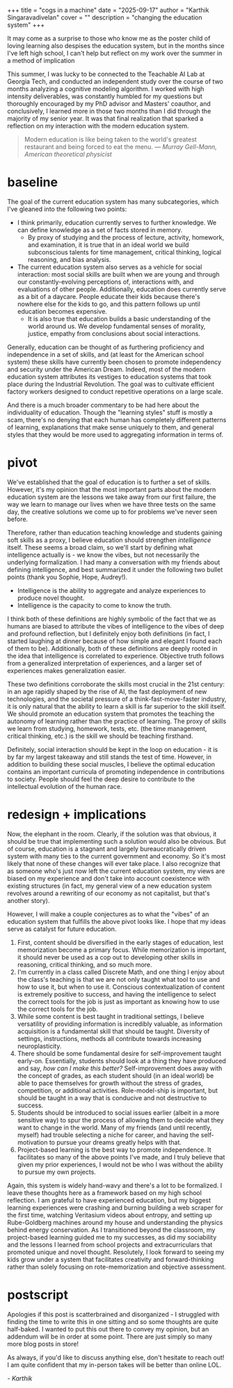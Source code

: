 +++
title = "cogs in a machine"
date = "2025-09-17"
author = "Karthik Singaravadivelan"
cover = ""
description = "changing the education system"
+++

It may come as a surprise to those who know me as the poster child of loving learning also despises the education system, but in the months since I've left high school, I can't help but reflect on my work over the summer in a method of implication

This summer, I was lucky to be connected to the Teachable AI Lab at Georgia Tech, and conducted an independent study over the course of two months analyzing a cognitive modeling algorithm. I worked with high intensity deliverables, was constantly humbled for my questions but thoroughly encouraged by my PhD advisor and Masters' coauthor, and conclusively, I learned more in those two months than I did through the majority of my senior year. It was that final realization that sparked a reflection on my interaction with the modern education system.

> Modern education is like being taken to the world's greatest restaurant and being forced to eat the menu.  *— Murray Gell-Mann, American theoretical physicist*

# baseline

The goal of the current education system has many subcategories, which I've gleaned into the following two points:
*   I think primarily, education currently serves to further knowledge. We can define knowledge as a set of facts stored in memory.
    *   By proxy of studying and the process of lecture, activity, homework, and examination, it is true that in an ideal world we build subconscious talents for time management, critical thinking, logical reasoning, and bias analysis.
*   The current education system also serves as a vehicle for social interaction: most social skills are built when we are young and through our constantly-evolving perceptions of, interactions with, and evaluations of other people. Additionally, education does currently serve as a bit of a daycare. People educate their kids because there's nowhere else for the kids to go, and this pattern follows up until education becomes expensive.
    *   It is also true that education builds a basic understanding of the world around us. We develop fundamental senses of morality, justice, empathy from conclusions about social interactions.

Generally, education can be thought of as furthering proficiency and independence in a set of skills, and (at least for the American school system) these skills have currently been chosen to promote independency and security under the American Dream. Indeed, most of the modern education system attributes its vestiges to education systems that took place during the Industrial Revolution. The goal was to cultivate efficient factory workers designed to conduct repetitive operations on a large scale.

And there is a much broader commentary to be had here about the individuality of education. Though the "learning styles" stuff is mostly a scam, there's no denying that each human has completely different patterns of learning, explanations that make sense uniquely to them, and general styles that they would be more used to aggregating information in terms of. 

# pivot

We've established that the goal of education is to further a set of skills. However, it's my opinion that the most important parts about the modern education system are the lessons we take away from our first failure, the way we learn to manage our lives when we have three tests on the same day, the creative solutions we come up to for problems we've never seen before.

Therefore, rather than education teaching knowledge and students gaining soft skills as a proxy, I believe education should strengthen *intelligence* itself. These seems a broad claim, so we'll start by defining what intelligence actually is - we know the vibes, but not necessarily the underlying formalization. I had many a conversation with my friends about defining intelligence, and best summarized it under the following two bullet points (thank you Sophie, Hope, Audrey!).
*   Intelligence is the ability to aggregate and analyze experiences to produce novel thought.
*   Intelligence is the capacity to come to know the truth.

I think both of these definitions are highly symbolic of the fact that we as humans are biased to attribute the vibes of intelligence to the vibes of deep and profound reflection, but I definitely enjoy both definitions (in fact, I started laughing at dinner because of how simple and elegant I found each of them to be). Additionally, both of these definitions are deeply rooted in the idea that intelligence is correlated to experience. Objective truth follows from a generalized interpretation of experiences, and a larger set of experiences makes generalization easier.

These two definitions corroborate the skills most crucial in the 21st century: in an age rapidly shaped by the rise of AI, the fast deployment of new technologies, and the societal pressure of a think-fast-move-faster industry, it is only natural that the ability to learn a skill is far superior to the skill itself. We should promote an education system that promotes the teaching the autonomy of learning rather than the practice of learning. The proxy of skills we learn from studying, homework, tests, etc. (the time management, critical thinking, etc.) is the skill we should be teaching firsthand.

Definitely, social interaction should be kept in the loop on education - it is by far my largest takeaway and still stands the test of time. However, in addition to building these social muscles, I believe the optimal education contains an important curricula of promoting independence in contributions to society. People should feel the deep desire to contribute to the intellectual evolution of the human race.

# redesign + implications

Now, the elephant in the room. Clearly, if the solution was that obvious, it should be true that implementing such a solution would also be obvious. But of course, education is a stagnant and largely bureaucratically driven system with many ties to the current government and economy. So it's most likely that none of these changes will ever take place. I also recognize that as someone who's just now left the current education system, my views are biased on my experience and don't take into account coexistence with existing structures (in fact, my general view of a new education system revolves around a rewriting of our economy as not capitalist, but that's another story).

However, I will make a couple conjectures as to what the "vibes" of an education system that fulfills the above pivot looks like. I hope that my ideas serve as catalyst for future education.

1.  First, content should be diversified in the early stages of education, lest memorization become a primary focus. While memorization is important, it should never be used as a cop out to developing other skills in reasoning, critical thinking, and so much more.
2.  I'm currently in a class called Discrete Math, and one thing I enjoy about the class's teaching is that we are not only taught what tool to use and how to use it, but when to use it. Conscious contextualization of content is extremely positive to success, and having the intelligence to select the correct tools for the job is just as important as knowing how to use the correct tools for the job.
3.  While some content is best taught in traditional settings, I believe versatility of providing information is incredibly valuable, as information acquisition is a fundamental skill that should be taught. Diversity of settings, instructions, methods all contribute towards increasing neuroplasticity.
4.  There should be some fundamental desire for self-improvement taught early-on. Essentially, students should look at a thing they have produced and say, *how can I make this better?* Self-improvement does away with the concept of grades, as each student should (in an ideal world) be able to pace themselves for growth without the stress of grades, competition, or additional activities. Role-model-ship is important, but should be taught in a way that is conducive and not destructive to success.
5.  Students should be introduced to social issues earlier (albeit in a more sensitive way) to spur the process of allowing them to decide what they want to change in the world. Many of my friends (and until recently, myself) had trouble selecting a niche for career, and having the self-motivation to pursue your dreams greatly helps with that.
6.  Project-based learning is the best way to promote independence. It facilitates so many of the above points I've made, and I truly believe that given my prior experiences, I would not be who I was without the ability to pursue my own projects.

Again, this system is widely hand-wavy and there's a lot to be formalized. I leave these thoughts here as a framework based on my high school reflection. I am grateful to have experienced education, but my biggest learning experiences were crashing and burning building a web scraper for the first time, watching Veritasium videos about entropy, and setting up Rube-Goldberg machines around my house and understanding the physics behind energy conservation. As I transitioned beyond the classroom, my project-based learning guided me to my successes, as did my sociability and the lessons I learned from school projects and extracurriculars that promoted unique and novel thought. Resolutely, I look forward to seeing my kids grow under a system that facilitates creativity and forward-thinking rather than solely focusing on rote-memorization and objective assessment.

# postscript

Apologies if this post is scatterbrained and disorganized - I struggled with finding the time to write this in one sitting and so some thoughts are quite half-baked. I wanted to put this out there to convey my opinion, but an addendum will be in order at some point. There are just simply so many more blog posts in store!

As always, if you'd like to discuss anything else, don't hesitate to reach out! I am quite confident that my in-person takes will be better than online LOL.

*- Karthik*